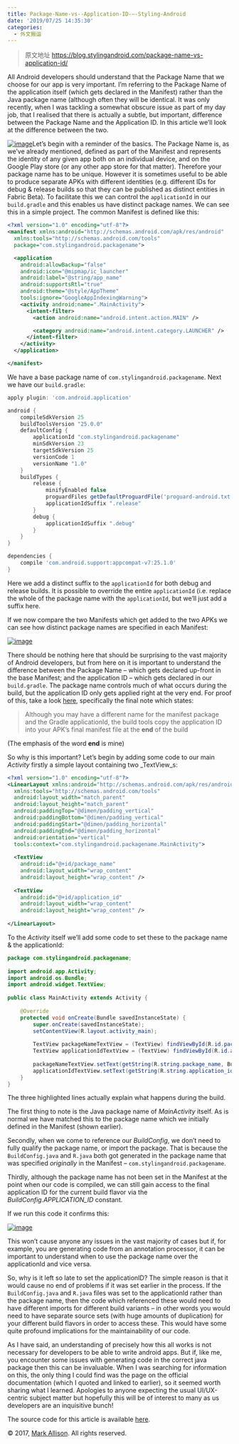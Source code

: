 ```yaml
---
title: Package-Name-vs--Application-ID-–-Styling-Android
date: '2019/07/25 14:35:30'
categories:
  - 外文搬运
---
```


> 原文地址 https://blog.stylingandroid.com/package-name-vs-application-id/

All Android developers should understand that the Package Name that we choose for our app is very important. I’m referring to the Package Name of the application itself (which gets declared in the Manifest) rather than the Java package name (although often they will be identical. It was only recently, when I was tackling a somewhat obscure issue as part of my day job, that I realised that there is actually a subtle, but important, difference between the Package Name and the Application ID. In this article we’ll look at the difference between the two.  

[![image](https://upload-images.jianshu.io/upload_images/7177220-f2945e2ab187c3f2.25&resize=150,150&ssl=1?imageMogr2/auto-orient/strip%7CimageView2/2/w/1240)](https://i2.wp.com/blog.stylingandroid.com/wp-content/uploads/2017/02/box.png?ssl=1)Let’s begin with a reminder of the basics. The Package Name is, as we’ve already mentioned, defined as part of the Manifest and represents the identity of any given app both on an individual device, and on the Google Play store (or any other app store for that matter). Therefore your package name has to be unique. However it is sometimes useful to be able to produce separate APKs with different identities (e.g. different IDs for debug & release builds so that they can be published as distinct entities in Fabric Beta). To facilitate this we can control the `applicationId` in our `build.gradle` and this enables us have distinct package names. We can see this in a simple project. The common Manifest is defined like this:

``` xml
<?xml version="1.0" encoding="utf-8"?>
<manifest xmlns:android="http://schemas.android.com/apk/res/android"
  xmlns:tools="http://schemas.android.com/tools"
  package="com.stylingandroid.packagename">

  <application
    android:allowBackup="false"
    android:icon="@mipmap/ic_launcher"
    android:label="@string/app_name"
    android:supportsRtl="true"
    android:theme="@style/AppTheme"
    tools:ignore="GoogleAppIndexingWarning">
    <activity android:name=".MainActivity">
      <intent-filter>
        <action android:name="android.intent.action.MAIN" />

        <category android:name="android.intent.category.LAUNCHER" />
      </intent-filter>
    </activity>
  </application>

</manifest>
```



We have a base package name of `com.stylingandroid.packagename`. Next we have our `build.gradle`:

``` groovy
apply plugin: 'com.android.application'

android {
    compileSdkVersion 25
    buildToolsVersion "25.0.0"
    defaultConfig {
        applicationId "com.stylingandroid.packagename"
        minSdkVersion 23
        targetSdkVersion 25
        versionCode 1
        versionName "1.0"
    }
    buildTypes {
        release {
            minifyEnabled false
            proguardFiles getDefaultProguardFile('proguard-android.txt'), 'proguard-rules.pro'
            applicationIdSuffix ".release"
        }
        debug {
            applicationIdSuffix ".debug"
        }
    }
}

dependencies {
    compile 'com.android.support:appcompat-v7:25.1.0'
}
```



Here we add a distinct suffix to the `applicationId` for both debug and release builds. It is possible to override the entire `applicationId` (i.e. replace the whole of the package name with the `applicationId`, but we’ll just add a suffix here.

If we now compare the two Manifests which get added to the two APKs we can see how distinct package names are specified in each Manifest:

[![image](https://upload-images.jianshu.io/upload_images/7177220-c917a2a94c30301b.25&resize=708,198&ssl=1?imageMogr2/auto-orient/strip%7CimageView2/2/w/1240)](https://i2.wp.com/blog.stylingandroid.com/wp-content/uploads/2017/02/Debug-vs.-Release-manifest.png?ssl=1)

There should be nothing here that should be surprising to the vast majority of Android developers, but from here on it is important to understand the difference between the Package Name – which gets declared up-front in the base Manifest; and the application ID – which gets declared in our `build.gradle`. The package name controls much of what occurs during the build, but the application ID only gets applied right at the very end. For proof of this, take a look [here](https://developer.android.com/studio/build/application-id.html#change_the_package_name), specifically the final note which states:

> Although you may have a different name for the manifest package and the Gradle applicationId, the build tools copy the application ID into your APK’s final manifest file at the **end** of the build

(The emphasis of the word **end** is mine)

So why is this important? Let’s begin by adding some code to our main _Activity_ firstly a simple layout containing two _TextView_s:

``` xml
<?xml version="1.0" encoding="utf-8"?>
<LinearLayout xmlns:android="http://schemas.android.com/apk/res/android"
  xmlns:tools="http://schemas.android.com/tools"
  android:layout_width="match_parent"
  android:layout_height="match_parent"
  android:paddingTop="@dimen/padding_vertical"
  android:paddingBottom="@dimen/padding_vertical"
  android:paddingStart="@dimen/padding_horizontal"
  android:paddingEnd="@dimen/padding_horizontal"
  android:orientation="vertical"
  tools:context="com.stylingandroid.packagename.MainActivity">
 
  <TextView
    android:id="@+id/package_name"
    android:layout_width="wrap_content"
    android:layout_height="wrap_content" />
 
  <TextView
    android:id="@+id/application_id"
    android:layout_width="wrap_content"
    android:layout_height="wrap_content" />
 
</LinearLayout>
```



To the _Activity_ itself we’ll add some code to set these to the package name & the applicationId:

``` java
package com.stylingandroid.packagename;
 
import android.app.Activity;
import android.os.Bundle;
import android.widget.TextView;
 
public class MainActivity extends Activity {
 
    @Override
    protected void onCreate(Bundle savedInstanceState) {
        super.onCreate(savedInstanceState);
        setContentView(R.layout.activity_main);
 
        TextView packageNameTextView = (TextView) findViewById(R.id.package_name);
        TextView applicationIdTextView = (TextView) findViewById(R.id.application_id);
 
        packageNameTextView.setText(getString(R.string.package_name, BuildConfig.class.getPackage().toString()));
        applicationIdTextView.setText(getString(R.string.application_id, BuildConfig.APPLICATION_ID));
    }
}
```



The three highlighted lines actually explain what happens during the build.

The first thing to note is the Java package name of _MainActivity_ itself. As is normal we have matched this to the package name which we initially defined in the Manifest (shown earlier).

Secondly, when we come to reference our _BuildConfig_, we don’t need to fully qualify the package name, or import the package. That is because the `BuildConfig.java` and `R.java` both got generated in the package name that was specified _originally_ in the Manifest – `com.stylingandroid.packagename`.

Thirdly, although the package name has not been set in the Manifest at the point when our code is compiled, we can still gain access to the final application ID for the current build flavor via the _BuildConfig.APPLICATION_ID_ constant.

If we run this code it confirms this:

[![image](https://upload-images.jianshu.io/upload_images/7177220-4478359c4f97ea01.25&resize=708,530&ssl=1?imageMogr2/auto-orient/strip%7CimageView2/2/w/1240)](https://i0.wp.com/blog.stylingandroid.com/wp-content/uploads/2017/02/app.png?ssl=1)

This won’t cause anyone any issues in the vast majority of cases but if, for example, you are generating code from an annotation processor, it can be important to understand when to use the package name over the applicationId and vice versa.

So, why is it left so late to set the applicationID? The simple reason is that it would cause no end of problems if it was set earlier in the process. If the `BuildConfig.java` and `R.java` files was set to the applicationId rather than the package name, then the code which referenced these would need to have different imports for different build variants – in other words you would need to have separate source sets (with huge amounts of duplication) for your different build flavors in order to access these. This would have some quite profound implications for the maintainability of our code.

As I have said, an understanding of precisely how this all works is not necessary for developers to be able to write android apps. But if, like me, you encounter some issues with generating code in the correct java package then this can be invaluable. When I was searching for information on this, the only thing I could find was the page on the official documentation (which I quoted and linked to earlier), so it seemed worth sharing what I learned. Apologies to anyone expecting the usual UI/UX-centric subject matter but hopefully this will be of interest to many as us developers are an inquisitive bunch!

The source code for this article is available [here](https://github.com/StylingAndroid/PackageName).

© 2017, [Mark Allison](https://blog.stylingandroid.com/). All rights reserved.
                                                                                                                                                                                                                                                                                                                                                                                                                                                                                                                                                                                                                                                                                                                                                                                                                                                                                                                                                                                                                                                                                                      